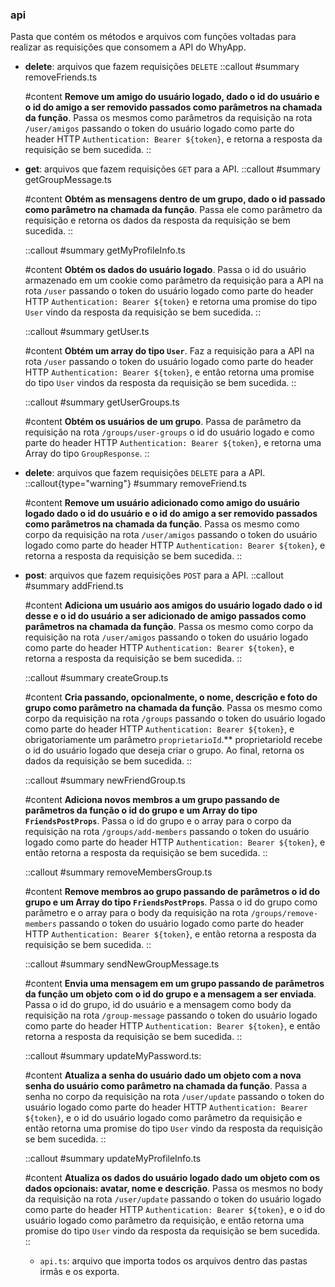 ### api 
Pasta que contém os métodos e arquivos com funções voltadas para realizar as requisições que consomem a API do WhyApp.

- **delete**: arquivos que fazem requisições `DELETE`
  ::callout
  #summary
  removeFriends.ts

  #content
  **Remove um amigo do usuário logado, dado o id do usuário e o id do amigo a ser removido passados como parâmetros na chamada da função**. Passa os mesmos como parâmetros da requisição na rota `/user/amigos` passando o token do usuário logado como parte do header HTTP `Authentication: Bearer ${token}`, e retorna a resposta da requisição se bem sucedida.
  ::

- **get**: arquivos que fazem requisições `GET` para a API.
	::callout
	#summary
	getGroupMessage.ts

	#content
	**Obtém as mensagens dentro de um grupo, dado o id passado como parâmetro na chamada da função**. Passa ele como parâmetro da requisição e retorna os dados da resposta da requisição se bem sucedida.
	::

	::callout
	#summary
	getMyProfileInfo.ts
		
	#content
	**Obtém os dados do usuário logado**. Passa o id do usuário armazenado em um cookie como parâmetro da requisição para a API na rota `/user` passando o token do usuário logado como parte do header HTTP `Authentication: Bearer ${token}` e retorna uma promise do tipo `User` vindo da resposta da requisição se bem sucedida.
	::
		
	::callout
	#summary
	getUser.ts
		
	#content
	**Obtém um array do tipo `User`**. Faz a requisição para a API na rota `/user` passando o token do usuário logado como parte do header HTTP `Authentication: Bearer ${token}`, e então retorna uma promise do tipo `User` vindos da resposta da requisição se bem sucedida.
	::
		
	::callout
	#summary
	getUserGroups.ts
		
	#content
	**Obtém os usuários de um grupo**. Passa de parâmetro da requisição na rota `/groups/user-groups` o id do usuário logado e como parte do header HTTP `Authentication: Bearer ${token}`, e retorna uma Array do tipo `GroupResponse`.
	::
		
- **delete**: arquivos que fazem requisições `DELETE` para a API.
	::callout{type="warning"}
	#summary
	removeFriend.ts
	
	#content
	**Remove um usuário adicionado como amigo do usuário logado dado o id do usuário e o id do amigo a ser removido passados como parâmetros na chamada da função**. Passa os mesmo como corpo da requisição na rota `/user/amigos` passando o token do usuário logado como parte do header HTTP `Authentication: Bearer ${token}`, e retorna a resposta da requisição se bem sucedida.
	::

- **post**: arquivos que fazem requisições `POST` para a API.
	::callout
	#summary
	addFriend.ts
	
	#content
	**Adiciona um usuário aos amigos do usuário logado dado o id desse e o id do usuário a ser adicionado de amigo passados como parâmetros na chamada da função**. Passa os mesmo como corpo da requisição na rota `/user/amigos` passando o token do usuário logado como parte do header HTTP `Authentication: Bearer ${token}`, e retorna a resposta da requisição se bem sucedida.
	::
		
	::callout
	#summary
	createGroup.ts
	
	#content
	**Cria passando, opcionalmente, o nome, descrição e foto do grupo como parâmetro na chamada da função**. Passa os mesmo como corpo da requisição na rota `/groups` passando o token do usuário logado como parte do header HTTP `Authentication: Bearer ${token}`, e obrigatoriamente um parâmetro `proprietarioId`.** proprietarioId recebe o id do usuário logado que deseja criar o grupo. Ao final, retorna os dados da requisição se bem sucedida.
	::
	
	::callout
	#summary
	newFriendGroup.ts
	
	#content
	**Adiciona novos membros a um grupo passando de parâmetros da função o id do grupo e um Array do tipo `FriendsPostProps`**. Passa o id do grupo e o array para o corpo da requisição na rota `/groups/add-members` passando o token do usuário logado como parte do header HTTP `Authentication: Bearer ${token}`, e então retorna a resposta da requisição se bem sucedida.
	::
	
	::callout
	#summary
	removeMembersGroup.ts
	
	#content
	**Remove membros ao grupo passando de parâmetros o id do grupo e um Array do tipo `FriendsPostProps`**. Passa o id do grupo como parâmetro e o array para o body da requisição na rota `/groups/remove-members` passando o token do usuário logado como parte do header HTTP `Authentication: Bearer ${token}`, e então retorna a resposta da requisição se bem sucedida.
	::
	
	::callout
	#summary
	sendNewGroupMessage.ts
	
	#content
	**Envia uma mensagem em um grupo passando de parâmetros da função um objeto com o id do grupo e a mensagem a ser enviada**. Passa o id do grupo, id do usuário e a mensagem como body da requisição na rota `/group-message` passando o token do usuário logado como parte do header HTTP `Authentication: Bearer ${token}`, e então retorna a resposta da requisição se bem sucedida.
	::
	
	::callout
	#summary
	updateMyPassword.ts:
	
	#content
	**Atualiza a senha do usuário dado um objeto com a nova senha do usuário como parâmetro na chamada da função**. Passa a senha no corpo da requisição na rota `/user/update` passando o token do usuário logado como parte do header HTTP `Authentication: Bearer ${token}`, e o id do usuário logado como parâmetro da requisição e então retorna uma promise do tipo `User` vindo da resposta da requisição se bem sucedida.
	::

	::callout
	#summary
	updateMyProfileInfo.ts
	
	#content
	**Atualiza os dados do usuário logado dado um objeto com os dados opcionais: avatar, nome e descrição**. Passa os mesmos no body da requisição na rota `/user/update` passando o token do usuário logado como parte do header HTTP `Authentication: Bearer ${token}`, e o id do usuário logado como parâmetro da requisição, e então retorna uma promise do tipo `User` vindo da resposta da requisição se bem sucedida.
	::

	- `api.ts`: arquivo que importa todos os arquivos dentro das pastas irmãs e os exporta.